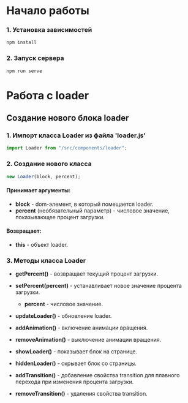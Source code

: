 # Начало работы     
### 1. Установка зависимостей

   ```bash
   npm install
   ```

### 2. Запуск сервера

   ```bash
   npm run serve
   ```

# Работа с loader
## Создание нового блока loader

### 1. Импорт класса Loader из файла 'loader.js'
```js
import Loader from "/src/components/loader";
```
### 2. Создание нового класса
```js
new Loader(block, percent);
```
#### Принимает аргументы:
- **block** - dom-элемент, в который помещается loader.
- **percent** (необязательный параметр) - числовое значение, показывающее процент загрузки.
#### Возвращает:
- **this** - объект loader.

### 3. Методы класса Loader

- **getPercent()** - возвращает текущий процент загрузки.
- **setPercent(percent)** - устанавливает новое значение процента загрузки.
    - **percent** - числовое значение.
- **updateLoader()** - обновление loader.

- **addAnimation()** - включение анимации вращения.
- **removeAnimation()** - выключение анимации вращения.

- **showLoader()** - показывает блок на странице.
- **hiddenLoader()** - скрывает блок со страницы.

- **addTransition()** - добавление свойства transition для плавного перехода при изменения процента загрузки.
- **removeTransition()** - удаления свойства transition.